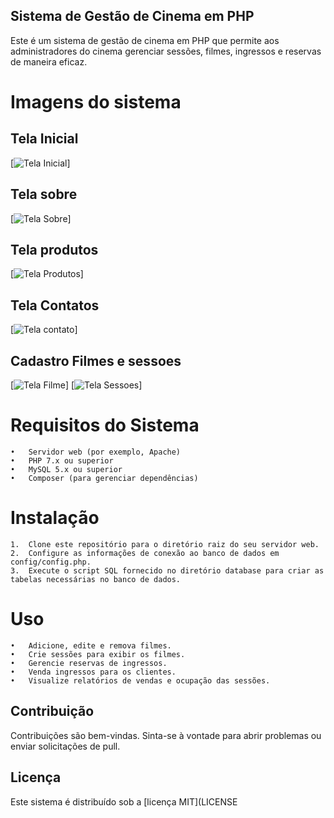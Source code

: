 ## Sistema de Gestão de Cinema em PHP

Este é um sistema de gestão de cinema em PHP que permite aos administradores do cinema gerenciar sessões, filmes, ingressos e reservas de maneira eficaz.

# Imagens do sistema 
## Tela Inicial
[![Tela Inicial]([https://raw.githubusercontent.com/DevSntosx71/Sistema-de-gestao-cinema/main/img/Index.png](https://raw.githubusercontent.com/DevSntosx71/Sistema-de-gestao-cinema/main/img/Index.png))]
## Tela sobre
[![Tela Sobre]([https://raw.githubusercontent.com/DevSntosx71/Sistema-de-gestao-cinema/main/img/sobre.png](https://raw.githubusercontent.com/DevSntosx71/Sistema-de-gestao-cinema/main/img/sobre.png))]
## Tela produtos
[![Tela Produtos]([https://raw.githubusercontent.com/DevSntosx71/Sistema-de-gestao-cinema/main/img/produtos.png](https://raw.githubusercontent.com/DevSntosx71/Sistema-de-gestao-cinema/main/img/produtos.png))]
## Tela Contatos
[![Tela contato]([https://raw.githubusercontent.com/DevSntosx71/Sistema-de-gestao-cinema/main/img/contato.png](https://raw.githubusercontent.com/DevSntosx71/Sistema-de-gestao-cinema/main/img/contato.png))]

## Cadastro Filmes e sessoes
[![Tela Filme]([https://raw.githubusercontent.com/DevSntosx71/Sistema-de-gestao-cinema/main/img/cadastroFilme.png](https://raw.githubusercontent.com/DevSntosx71/Sistema-de-gestao-cinema/main/img/cadastroFilme.png))]
[![Tela Sessoes]([https://raw.githubusercontent.com/DevSntosx71/Sistema-de-gestao-cinema/main/img/cadastroSessoes.png](https://raw.githubusercontent.com/DevSntosx71/Sistema-de-gestao-cinema/main/img/cadastroSessoes.png))]

# Requisitos do Sistema

	•	Servidor web (por exemplo, Apache)
	•	PHP 7.x ou superior
	•	MySQL 5.x ou superior
	•	Composer (para gerenciar dependências)

# Instalação

	1.	Clone este repositório para o diretório raiz do seu servidor web.
	2.	Configure as informações de conexão ao banco de dados em config/config.php.
	3.	Execute o script SQL fornecido no diretório database para criar as tabelas necessárias no banco de dados.

# Uso

	•	Adicione, edite e remova filmes.
	•	Crie sessões para exibir os filmes.
	•	Gerencie reservas de ingressos.
	•	Venda ingressos para os clientes.
	•	Visualize relatórios de vendas e ocupação das sessões.

## Contribuição

Contribuições são bem-vindas. Sinta-se à vontade para abrir problemas ou enviar solicitações de pull.

## Licença

Este sistema é distribuído sob a [licença MIT](LICENSE


